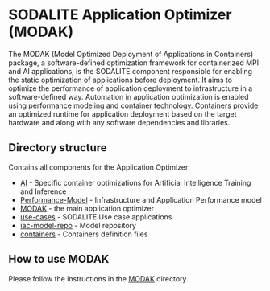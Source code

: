 # SODALITE Application Optimizer (MODAK)

The MODAK (Model Optimized Deployment of Applications in Containers) package, a software-defined optimization framework for containerized MPI and AI applications, is the SODALITE component responsible for enabling the static optimization of applications before deployment. It aims to optimize the performance of application deployment to infrastructure in a software-defined way. Automation in application optimization is enabled using performance modeling and container technology. Containers provide an optimized runtime for application deployment based on the target hardware and along with any software dependencies and libraries.

## Directory structure

Contains all components for the Application Optimizer:

*   [AI](AI) - Specific container optimizations for Artificial Intelligence Training and Inference
*   [Performance-Model](Performance-Model) - Infrastructure and Application Performance model
*   [MODAK](MODAK) - the main application optimizer
*   [use-cases](use-cases) - SODALITE Use case applications
*   [iac-model-repo](iac-model-repo) - Model repository
*   [containers](containers) - Containers definition files

## How to use MODAK
Please follow the instructions in the [MODAK](MODAK) directory.
